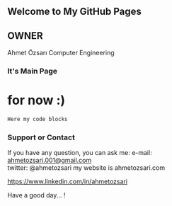 ## Welcome to  My GitHub Pages

## OWNER 
Ahmet Özsarı
Computer Engineering 

###  It's Main Page 
# for now :)

```markdown
Here my code blocks
```

### Support or Contact

If you have any question, you can ask me:
e-mail: ahmetozsari.001@gmail.com  
twitter: @ahmetozsari
my website is ahmetozsari.com

https://www.linkedin.com/in/ahmetozsari

Have a good day... ! 
